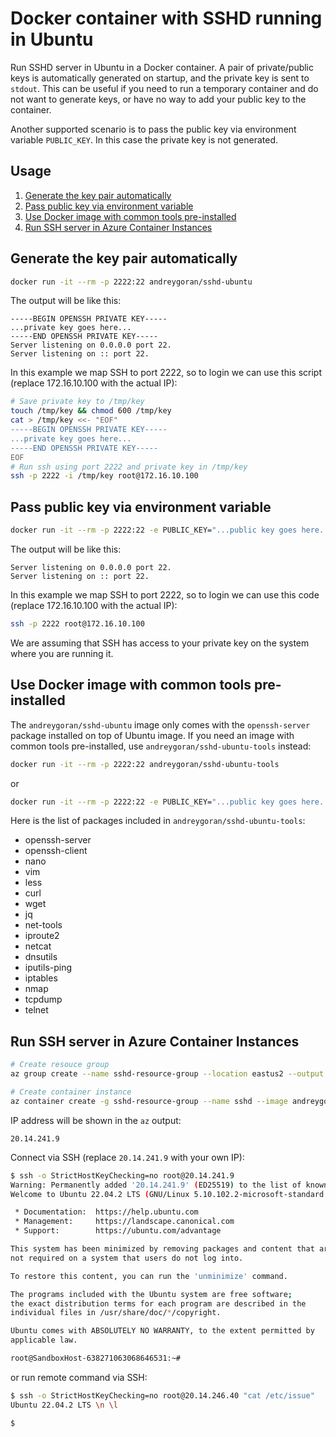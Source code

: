 # Docker container with SSHD running in Ubuntu

Run SSHD server in Ubuntu in a Docker container. A pair of private/public keys is automatically generated on startup, and the private key is sent to `stdout`. This can be useful if you need to run a temporary container and do not want to generate keys, or have no way to add your public key to the container.

Another supported scenario is to pass the public key via environment variable `PUBLIC_KEY`. In this case the private key is not generated.

## Usage

1. [Generate the key pair automatically](#generate-the-key-pair-automatically)
1. [Pass public key via environment variable](#pass-public-key-via-environment-variable)
1. [Use Docker image with common tools pre-installed](#use-docker-image-with-common-tools-pre-installed)
1. [Run SSH server in Azure Container Instances](#run-ssh-server-in-azure-container-instances)

## Generate the key pair automatically

```bash
docker run -it --rm -p 2222:22 andreygoran/sshd-ubuntu
```

The output will be like this:
```
-----BEGIN OPENSSH PRIVATE KEY-----
...private key goes here...
-----END OPENSSH PRIVATE KEY-----
Server listening on 0.0.0.0 port 22.
Server listening on :: port 22.
```

In this example we map SSH to port 2222, so to login we can use this script (replace 172.16.10.100 with the actual IP):
```bash
# Save private key to /tmp/key
touch /tmp/key && chmod 600 /tmp/key
cat > /tmp/key <<- "EOF"
-----BEGIN OPENSSH PRIVATE KEY-----
...private key goes here...
-----END OPENSSH PRIVATE KEY-----
EOF
# Run ssh using port 2222 and private key in /tmp/key
ssh -p 2222 -i /tmp/key root@172.16.10.100
```

## Pass public key via environment variable

```bash
docker run -it --rm -p 2222:22 -e PUBLIC_KEY="...public key goes here..." andreygoran/sshd-ubuntu
```

The output will be like this:
```
Server listening on 0.0.0.0 port 22.
Server listening on :: port 22.
```

In this example we map SSH to port 2222, so to login we can use this code (replace 172.16.10.100 with the actual IP):
```bash
ssh -p 2222 root@172.16.10.100
```

We are assuming that SSH has access to your private key on the system where you are running it.

## Use Docker image with common tools pre-installed

The `andreygoran/sshd-ubuntu` image only comes with the `openssh-server` package installed on top of Ubuntu image. If you need an image with common tools pre-installed, use `andreygoran/sshd-ubuntu-tools` instead:

```bash
docker run -it --rm -p 2222:22 andreygoran/sshd-ubuntu-tools
```

or

```bash
docker run -it --rm -p 2222:22 -e PUBLIC_KEY="...public key goes here..." andreygoran/sshd-ubuntu-tools
```

Here is the list of packages included in `andreygoran/sshd-ubuntu-tools`:
* openssh-server
* openssh-client
* nano
* vim
* less
* curl
* wget
* jq
* net-tools
* iproute2
* netcat
* dnsutils
* iputils-ping
* iptables
* nmap
* tcpdump
* telnet

## Run SSH server in Azure Container Instances

```bash
# Create resouce group
az group create --name sshd-resource-group --location eastus2 --output none

# Create container instance
az container create -g sshd-resource-group --name sshd --image andreygoran/sshd-ubuntu --ports 22 --ip-address Public --environment-variables PUBLIC_KEY="...public key goes here..." --query ipAddress.ip --output tsv
```

IP address will be shown in the `az` output:
```
20.14.241.9
```

Connect via SSH (replace `20.14.241.9` with your own IP):
```bash
$ ssh -o StrictHostKeyChecking=no root@20.14.241.9
Warning: Permanently added '20.14.241.9' (ED25519) to the list of known hosts.
Welcome to Ubuntu 22.04.2 LTS (GNU/Linux 5.10.102.2-microsoft-standard x86_64)

 * Documentation:  https://help.ubuntu.com
 * Management:     https://landscape.canonical.com
 * Support:        https://ubuntu.com/advantage

This system has been minimized by removing packages and content that are
not required on a system that users do not log into.

To restore this content, you can run the 'unminimize' command.

The programs included with the Ubuntu system are free software;
the exact distribution terms for each program are described in the
individual files in /usr/share/doc/*/copyright.

Ubuntu comes with ABSOLUTELY NO WARRANTY, to the extent permitted by
applicable law.

root@SandboxHost-638271063068646531:~#
```

or run remote command via SSH:

```bash
$ ssh -o StrictHostKeyChecking=no root@20.14.246.40 "cat /etc/issue"
Ubuntu 22.04.2 LTS \n \l

$
```